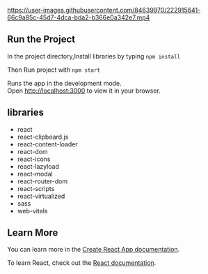 https://user-images.githubusercontent.com/84639970/222915641-66c9a85c-45d7-4dca-bda2-b366e0a342e7.mp4

## Run the Project

In the project directory,Install libraries by typing `npm install`

Then Run project with `npm start`

Runs the app in the development mode.\
Open [http://localhost:3000](http://localhost:3000) to view it in your browser.

## libraries
  - react
  - react-clipboard.js
  - react-content-loader
  - react-dom
  - react-icons
  - react-lazyload
  - react-modal
  - react-router-dom
  - react-scripts
  - react-virtualized
  - sass
  - web-vitals


## Learn More

You can learn more in the [Create React App documentation](https://facebook.github.io/create-react-app/docs/getting-started).

To learn React, check out the [React documentation](https://reactjs.org/).
